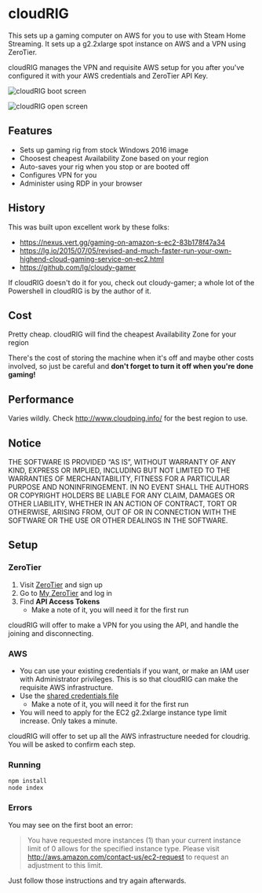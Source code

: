 # cloudRIG

This sets up a gaming computer on AWS for you to use with Steam Home Streaming. It sets up a g2.2xlarge spot instance on AWS and a VPN using ZeroTier.

cloudRIG manages the VPN and requisite AWS setup for you after you've configured it with your AWS credentials and ZeroTier API Key.

![cloudRIG boot screen](https://user-images.githubusercontent.com/348091/29874010-a503a848-8d95-11e7-8afb-b61ab34fc4ad.png)

![cloudRIG open screen](https://user-images.githubusercontent.com/348091/29967259-1b26157a-8f16-11e7-86c3-7354624c5c02.png)

## Features

* Sets up gaming rig from stock Windows 2016 image
* Choosest cheapest Availability Zone based on your region
* Auto-saves your rig when you stop or are booted off
* Configures VPN for you
* Administer using RDP in your browser

## History

This was built upon excellent work by these folks:

* https://nexus.vert.gg/gaming-on-amazon-s-ec2-83b178f47a34
* https://lg.io/2015/07/05/revised-and-much-faster-run-your-own-highend-cloud-gaming-service-on-ec2.html
* https://github.com/lg/cloudy-gamer

If cloudRIG doesn't do it for you, check out cloudy-gamer; a whole lot of the Powershell in cloudRIG is by the author of it.

## Cost

Pretty cheap. cloudRIG will find the cheapest Availability Zone for your region

There's the cost of storing the machine when it's off and maybe other costs involved, so just be careful and **don't forget to turn it off when you're done gaming!**

## Performance

Varies wildly. Check http://www.cloudping.info/ for the best region to use.

## Notice

THE SOFTWARE IS PROVIDED “AS IS”, WITHOUT WARRANTY OF ANY KIND, EXPRESS OR IMPLIED, INCLUDING BUT NOT LIMITED TO THE WARRANTIES OF MERCHANTABILITY, FITNESS FOR A PARTICULAR PURPOSE AND NONINFRINGEMENT. IN NO EVENT SHALL THE AUTHORS OR COPYRIGHT HOLDERS BE LIABLE FOR ANY CLAIM, DAMAGES OR OTHER LIABILITY, WHETHER IN AN ACTION OF CONTRACT, TORT OR OTHERWISE, ARISING FROM, OUT OF OR IN CONNECTION WITH THE SOFTWARE OR THE USE OR OTHER DEALINGS IN THE SOFTWARE.

## Setup

### ZeroTier

1. Visit [ZeroTier](https://www.zerotier.com/) and sign up
2. Go to [My ZeroTier](https://my.zerotier.com) and log in
3. Find **API Access Tokens**
    * Make a note of it, you will need it for the first run

cloudRIG will offer to make a VPN for you using the API, and handle the joining and disconnecting.

### AWS

* You can use your existing credentials if you want, or make an IAM user with Administrator privileges. This is so that cloudRIG can make the requisite AWS infrastructure.
* Use the [shared credentials file](http://docs.aws.amazon.com/sdk-for-javascript/v2/developer-guide/loading-node-credentials-shared.html)
    * Make a note of it, you will need it for the first run
* You will need to apply for the EC2 g2.2xlarge instance type limit increase. Only takes a minute.

cloudRIG will offer to set up all the AWS infrastructure needed for cloudrig. You will be asked to confirm each step.

### Running

    npm install
    node index

### Errors

You may see on the first boot an error:

> You have requested more instances (1) than your current instance limit of 0 allows for the specified instance type. Please visit http://aws.amazon.com/contact-us/ec2-request to request an adjustment to this limit.

Just follow those instructions and try again afterwards.